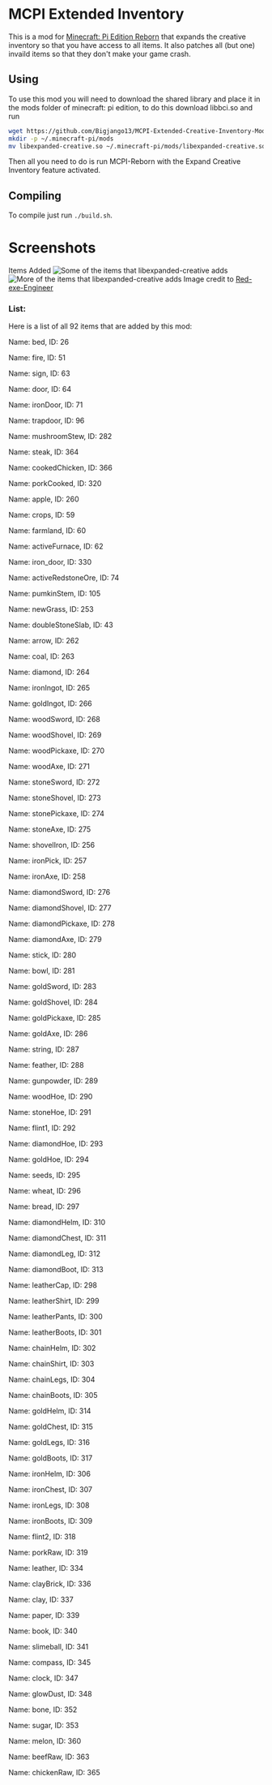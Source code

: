 # MCPI Extended Inventory

This is a mod for [Minecraft: Pi Edition Reborn](https://gitea.thebrokenrail.com/TheBrokenRail/minecraft-pi-reborn) that expands the creative inventory so that you have access to all items. It also patches all (but one) invaild items so that they don't make your game crash.

## Using
To use this mod you will need to download the shared library and place it in the mods folder of minecraft: pi edition, to do this download libbci.so and run 
```bash
wget https://github.com/Bigjango13/MCPI-Extended-Creative-Inventory-Mod/releases/download/v1.1.0/libexpanded-creative.so
mkdir -p ~/.minecraft-pi/mods
mv libexpanded-creative.so ~/.minecraft-pi/mods/libexpanded-creative.so
``` 
Then all you need to do is run MCPI-Reborn with the Expand Creative Inventory feature activated.

## Compiling
To compile just run `./build.sh`.

# Screenshots

Items Added
![Some of the items that libexpanded-creative adds](https://camo.githubusercontent.com/fb511e85018e2ecb51013423a0ef12ab5a9a602b6915f166a1a994b75c6cf1c7/68747470733a2f2f63646e2e646973636f72646170702e636f6d2f6174746163686d656e74732f3734333538303739373837323736373036362f3931303332383834323033303238343830302f323032312d31312d31365f31392e34312e31302e706e67)
![More of the items that libexpanded-creative adds](https://camo.githubusercontent.com/8641e07b67f6c7f3009fb5afca6d8d3a5d06c0020095c92541685ca27e9bfcd7/68747470733a2f2f63646e2e646973636f72646170702e636f6d2f6174746163686d656e74732f3734333538303739373837323736373036362f3931303332383835383933373533363531322f323032312d31312d31365f31392e34312e31352e706e67)
Image credit to [Red-exe-Engineer](https://github.com/Red-exe-Engineer)

### List:
Here is a list of all 92 items that are added by this mod:

Name: bed, ID: 26

Name: fire, ID: 51

Name: sign, ID: 63

Name: door, ID: 64

Name: ironDoor, ID: 71

Name: trapdoor, ID: 96

Name: mushroomStew, ID: 282

Name: steak, ID: 364

Name: cookedChicken, ID: 366

Name: porkCooked, ID: 320

Name: apple, ID: 260

Name: crops, ID: 59

Name: farmland, ID: 60

Name: activeFurnace, ID: 62

Name: iron_door, ID: 330

Name: activeRedstoneOre, ID: 74

Name: pumkinStem, ID: 105

Name: newGrass, ID: 253

Name: doubleStoneSlab, ID: 43

Name: arrow, ID: 262

Name: coal, ID: 263

Name: diamond, ID: 264

Name: ironIngot, ID: 265

Name: goldIngot, ID: 266

Name: woodSword, ID: 268

Name: woodShovel, ID: 269

Name: woodPickaxe, ID: 270

Name: woodAxe, ID: 271

Name: stoneSword, ID: 272

Name: stoneShovel, ID: 273

Name: stonePickaxe, ID: 274

Name: stoneAxe, ID: 275

Name: shovelIron, ID: 256

Name: ironPick, ID: 257

Name: ironAxe, ID: 258

Name: diamondSword, ID: 276

Name: diamondShovel, ID: 277

Name: diamondPickaxe, ID: 278

Name: diamondAxe, ID: 279

Name: stick, ID: 280

Name: bowl, ID: 281

Name: goldSword, ID: 283

Name: goldShovel, ID: 284

Name: goldPickaxe, ID: 285

Name: goldAxe, ID: 286

Name: string, ID: 287

Name: feather, ID: 288

Name: gunpowder, ID: 289

Name: woodHoe, ID: 290

Name: stoneHoe, ID: 291

Name: flint1, ID: 292

Name: diamondHoe, ID: 293

Name: goldHoe, ID: 294

Name: seeds, ID: 295

Name: wheat, ID: 296

Name: bread, ID: 297

Name: diamondHelm, ID: 310

Name: diamondChest, ID: 311

Name: diamondLeg, ID: 312

Name: diamondBoot, ID: 313

Name: leatherCap, ID: 298

Name: leatherShirt, ID: 299

Name: leatherPants, ID: 300

Name: leatherBoots, ID: 301

Name: chainHelm, ID: 302

Name: chainShirt, ID: 303

Name: chainLegs, ID: 304

Name: chainBoots, ID: 305

Name: goldHelm, ID: 314

Name: goldChest, ID: 315

Name: goldLegs, ID: 316

Name: goldBoots, ID: 317

Name: ironHelm, ID: 306

Name: ironChest, ID: 307

Name: ironLegs, ID: 308

Name: ironBoots, ID: 309

Name: flint2, ID: 318

Name: porkRaw, ID: 319

Name: leather, ID: 334

Name: clayBrick, ID: 336

Name: clay, ID: 337

Name: paper, ID: 339

Name: book, ID: 340

Name: slimeball, ID: 341

Name: compass, ID: 345

Name: clock, ID: 347

Name: glowDust, ID: 348

Name: bone, ID: 352

Name: sugar, ID: 353

Name: melon, ID: 360

Name: beefRaw, ID: 363

Name: chickenRaw, ID: 365
